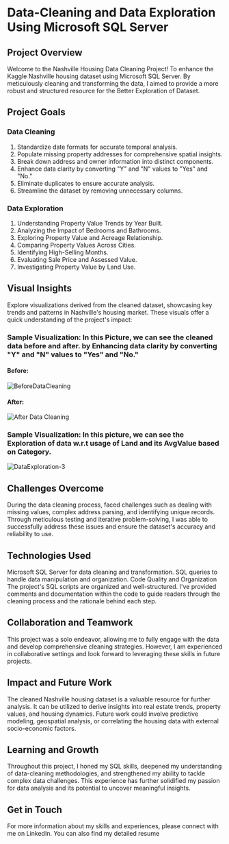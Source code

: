 # Data-Cleaning and Data Exploration Using Microsoft SQL Server

## Project Overview
Welcome to the Nashville Housing Data Cleaning Project! To enhance the Kaggle Nashville housing dataset using Microsoft SQL Server. By meticulously cleaning and transforming the data, I aimed to provide a more robust and structured resource for the Better Exploration of Dataset.

## Project Goals
### Data Cleaning
1. Standardize date formats for accurate temporal analysis.
2. Populate missing property addresses for comprehensive spatial insights.
3. Break down address and owner information into distinct components.
4. Enhance data clarity by converting "Y" and "N" values to "Yes" and "No."
5. Eliminate duplicates to ensure accurate analysis.
6. Streamline the dataset by removing unnecessary columns.
### Data Exploration
1. Understanding Property Value Trends by Year Built.
2. Analyzing the Impact of Bedrooms and Bathrooms.
3. Exploring Property Value and Acreage Relationship.
4. Comparing Property Values Across Cities.
5. Identifying High-Selling Months.
6. Evaluating Sale Price and Assessed Value.
7. Investigating Property Value by Land Use.

## Visual Insights
Explore visualizations derived from the cleaned dataset, showcasing key trends and patterns in Nashville's housing market. These visuals offer a quick understanding of the project's impact:
### Sample Visualization: In this Picture, we can see the cleaned data before and after. by Enhancing data clarity by converting "Y" and "N" values to "Yes" and "No."
#### Before:
![BeforeDataCleaning](https://github.com/Akshay0649/Data-Cleaning-Using-Microsoft-SQL-server/assets/92001850/8783f327-ce00-4b4f-aa79-9321972c2953)

#### After: 
![After Data Cleaning](https://github.com/Akshay0649/Data-Cleaning-Using-Microsoft-SQL-server/assets/92001850/c78b4c23-cc23-4c16-9e8f-117923550481)



### Sample Visualization: In this picture, we can see the Exploration of data w.r.t usage of Land and its AvgValue based on Category. 
![DataExploration-3](https://github.com/Akshay0649/Data-Cleaning-Using-Microsoft-SQL-server/assets/92001850/63321a6b-2988-4b9e-a98e-f4f75755e471)

## Challenges Overcome
During the data cleaning process, faced challenges such as dealing with missing values, complex address parsing, and identifying unique records. Through meticulous testing and iterative problem-solving, I was able to successfully address these issues and ensure the dataset's accuracy and reliability to use.

## Technologies Used
Microsoft SQL Server for data cleaning and transformation.
SQL queries to handle data manipulation and organization.
Code Quality and Organization
The project's SQL scripts are organized and well-structured. I've provided comments and documentation within the code to guide readers through the cleaning process and the rationale behind each step.

## Collaboration and Teamwork
This project was a solo endeavor, allowing me to fully engage with the data and develop comprehensive cleaning strategies. However, I am experienced in collaborative settings and look forward to leveraging these skills in future projects.

## Impact and Future Work
The cleaned Nashville housing dataset is a valuable resource for further analysis. It can be utilized to derive insights into real estate trends, property values, and housing dynamics. Future work could involve predictive modeling, geospatial analysis, or correlating the housing data with external socio-economic factors.

## Learning and Growth
Throughout this project, I honed my SQL skills, deepened my understanding of data-cleaning methodologies, and strengthened my ability to tackle complex data challenges. This experience has further solidified my passion for data analysis and its potential to uncover meaningful insights.

## Get in Touch
For more information about my skills and experiences, please connect with me on LinkedIn. You can also find my detailed resume 
